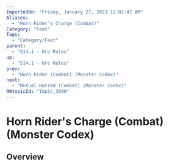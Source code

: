 ```yaml
---
ImportedOn: "Friday, January 27, 2023 12:02:47 AM"
Aliases:
  - "Horn Rider's Charge (Combat)"
Category: "Feat"
Tags:
  - "Category/Feat"
parent:
  - "S14.1 - Orc Rules"
up:
  - "S14.1 - Orc Rules"
prev:
  - "Horn Rider (Combat) (Monster Codex)"
next:
  - "Mutual Hatred (Combat) (Monster Codex)"
RWtopicId: "Topic_3000"
---
```

# Horn Rider's Charge (Combat) (Monster Codex)
## Overview
